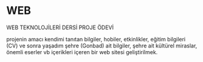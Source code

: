# WEB

WEB TEKNOLOJİLERİ DERSİ PROJE ÖDEVİ

projenin amacı kendimi tanıtan bilgiler, hobiler, etkinlikler, eğitim bilgileri (CV) ve sonra yaşadım şehre (Gonbad) ait bilgiler, şehre ait kültürel miraslar, önemli eserler vb içerikleri içeren bir web sitesi geliştirilmek.
